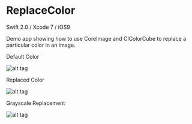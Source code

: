 # ReplaceColor

Swift 2.0 / Xcode 7 / iOS9

Demo app showing how to use CoreImage and CIColorCube to replace a particular color in an image.

Default Color

![alt tag](https://raw.githubusercontent.com/dstarsboy/ReplaceColor/master/Storyboard.png)

Replaced Color

![alt tag](https://raw.githubusercontent.com/dstarsboy/ReplaceColor/master/ColorReplace.png)

Grayscale Replacement

![alt tag](https://raw.githubusercontent.com/dstarsboy/ReplaceColor/master/GrayscaleReplace.png)
